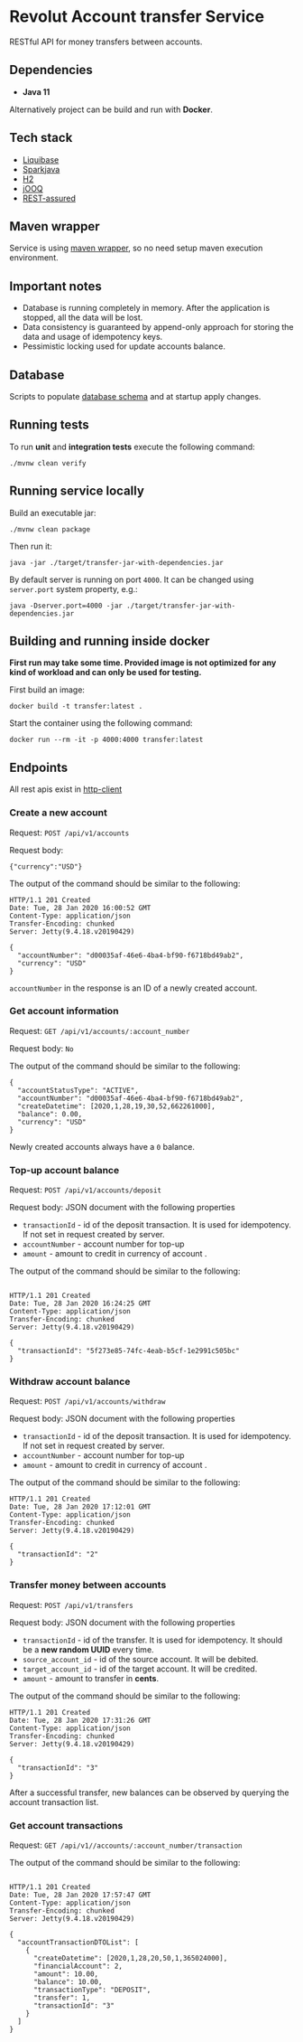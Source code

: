 # Revolut Account transfer Service 


RESTful API for money transfers between accounts.

## Dependencies

- **Java 11**

Alternatively project can be build and run with **Docker**.

## Tech stack

- [Liquibase](https://www.liquibase.org/)
- [Sparkjava](http://sparkjava.com/)
- [H2](https://www.h2database.com)
- [jOOQ](https://www.jooq.org/)
- [REST-assured](http://rest-assured.io/)

## Maven wrapper

Service is using [maven wrapper](https://github.com/takari/maven-wrapper), so no need setup maven 
execution environment.

## Important notes

- Database is running completely in memory. After the application is stopped, all the 
data will be lost.
- Data consistency is guaranteed by append-only approach for storing the data and usage of idempotency keys.
- Pessimistic locking used for update accounts balance.   


## Database

Scripts to populate [database schema](https://github.com/majidbha/transfer-challange/tree/master/http-client.http)
and at startup apply changes.


## Running tests

To run __unit__ and __integration tests__ execute the following command:

```shell script
./mvnw clean verify
``` 

## Running service locally

Build an executable jar:

```shell script
./mvnw clean package
```

Then run it:

```shell script
java -jar ./target/transfer-jar-with-dependencies.jar
```

By default server is running on port `4000`. It can be changed using `server.port` system property, e.g.:

```shell script
java -Dserver.port=4000 -jar ./target/transfer-jar-with-dependencies.jar
```

## Building and running inside docker

**First run may take some time. Provided image is not optimized for any kind of workload 
and can only be used for testing.**

First build an image:

```shell script
docker build -t transfer:latest .
```

Start the container using the following command:

```shell script
docker run --rm -it -p 4000:4000 transfer:latest
```

## Endpoints

All rest apis exist in [http-client](https://github.com/majidbha/transfer-challange/http-client.http)

### Create a new account

Request: `POST /api/v1/accounts`

Request body: 

```
{"currency":"USD"}

```

The output of the command should be similar to the following:

```shell script
HTTP/1.1 201 Created
Date: Tue, 28 Jan 2020 16:00:52 GMT
Content-Type: application/json
Transfer-Encoding: chunked
Server: Jetty(9.4.18.v20190429)

{
  "accountNumber": "d00035af-46e6-4ba4-bf90-f6718bd49ab2",
  "currency": "USD"
}
```

`accountNumber`  in the response is an ID of a newly created account.

### Get account information

Request: `GET /api/v1/accounts/:account_number`

Request body: `No`


The output of the command should be similar to the following:

```shell script
{
  "accountStatusType": "ACTIVE",
  "accountNumber": "d00035af-46e6-4ba4-bf90-f6718bd49ab2",
  "createDatetime": [2020,1,28,19,30,52,662261000],
  "balance": 0.00,
  "currency": "USD"
}
```

Newly created accounts always have a `0` balance.

### Top-up account balance

Request: `POST /api/v1/accounts/deposit`

Request body: JSON document with the following properties
- `transactionId` - id of the deposit transaction. It is used for idempotency. If not set in request created by server.
- `accountNumber` - account number for top-up
- `amount` - amount to credit in currency of account .


The output of the command should be similar to the following:

```shell script

HTTP/1.1 201 Created
Date: Tue, 28 Jan 2020 16:24:25 GMT
Content-Type: application/json
Transfer-Encoding: chunked
Server: Jetty(9.4.18.v20190429)

{
  "transactionId": "5f273e85-74fc-4eab-b5cf-1e2991c505bc"
}
```

### Withdraw account balance 
 
Request: `POST /api/v1/accounts/withdraw` 

Request body: JSON document with the following properties
- `transactionId` - id of the deposit transaction. It is used for idempotency. If not set in request created by server.
- `accountNumber` - account number for top-up
- `amount` - amount to credit in currency of account .


The output of the command should be similar to the following:

```shell script
HTTP/1.1 201 Created
Date: Tue, 28 Jan 2020 17:12:01 GMT
Content-Type: application/json
Transfer-Encoding: chunked
Server: Jetty(9.4.18.v20190429)

{
  "transactionId": "2"
}
```

### Transfer money between accounts

Request: `POST /api/v1/transfers`

Request body: JSON document with the following properties
- `transactionId` - id of the transfer. It is used for idempotency. It should be a **new random UUID** every time.
- `source_account_id` - id of the source account. It will be debited.
- `target_account_id` - id of the target account. It will be credited.
- `amount` - amount to transfer in **cents**.



The output of the command should be similar to the following:

```shell script
HTTP/1.1 201 Created
Date: Tue, 28 Jan 2020 17:31:26 GMT
Content-Type: application/json
Transfer-Encoding: chunked
Server: Jetty(9.4.18.v20190429)

{
  "transactionId": "3"
}

```

After a successful transfer, new balances can be observed by querying the account transaction list.

### Get account transactions

Request: `GET /api/v1//accounts/:account_number/transaction`


The output of the command should be similar to the following:

```

HTTP/1.1 201 Created
Date: Tue, 28 Jan 2020 17:57:47 GMT
Content-Type: application/json
Transfer-Encoding: chunked
Server: Jetty(9.4.18.v20190429)

{
  "accountTransactionDTOList": [
    {
      "createDatetime": [2020,1,28,20,50,1,365024000],
      "financialAccount": 2,
      "amount": 10.00,
      "balance": 10.00,
      "transactionType": "DEPOSIT",
      "transfer": 1,
      "transactionId": "3"
    }
  ]
}  
    

```